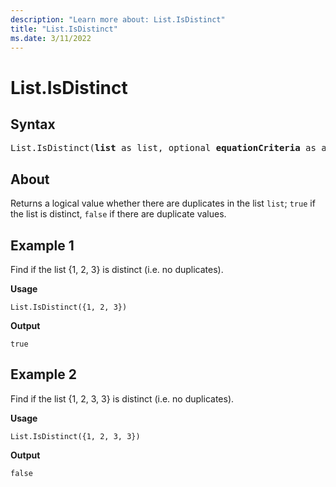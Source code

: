 ```yaml
---
description: "Learn more about: List.IsDistinct"
title: "List.IsDistinct"
ms.date: 3/11/2022
---
```

# List.IsDistinct

## Syntax

<pre>
List.IsDistinct(<b>list</b> as list, optional <b>equationCriteria</b> as any) as logical
</pre>
  
## About

Returns a logical value whether there are duplicates in the list `list`; `true` if the list is distinct, `false` if there are duplicate values.

## Example 1

Find if the list {1, 2, 3} is distinct (i.e. no duplicates).

**Usage**

```powerquery-m
List.IsDistinct({1, 2, 3})
```

**Output**

`true`

## Example 2

Find if the list {1, 2, 3, 3} is distinct (i.e. no duplicates).

**Usage**

```powerquery-m
List.IsDistinct({1, 2, 3, 3})
```

**Output**

`false`
